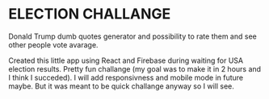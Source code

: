 # ELECTION CHALLANGE

Donald Trump dumb quotes generator and possibility to rate them and see other people vote avarage.

Created this little app using React and Firebase during waiting for USA election results. Pretty fun challange (my goal was to make it in 2 hours and I think I succeded). I will add responsivness and mobile mode in future maybe. But it was meant to be quick challange anyway so I will see.

